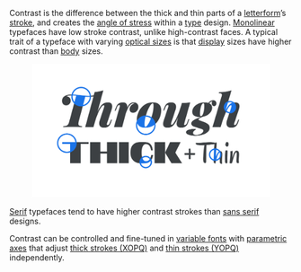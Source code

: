 
Contrast is the difference between the thick and thin parts of a [letterform](/glossary/letterform)’s [stroke](/glossary/stroke), and creates the [angle of stress](/glossary/axis_in_type_design) within a [type](/glossary/type) design. [Monolinear](/glossary/monolinear) typefaces have low stroke contrast, unlike high-contrast faces. A typical trait of a typeface with varying [optical sizes](/glossary/optical_sizes) is that [display](/glossary/display) sizes have higher contrast than [body](/glossary/body) sizes.

<figure>

![“Through Thick & Thin”, with each word set in a drastically different typeface. Circles are used to highlight parts of the letterforms where contrast is evident.](images/thumbnail.svg)

</figure>

[Serif](/glossary/serif) typefaces tend to have higher contrast strokes than [sans serif](/glossary/sans_serif) designs.

Contrast can be controlled and fine-tuned in [variable fonts](/glossary/variable_fonts) with [parametric axes](/glossary/parametric_axis) that adjust [thick strokes (XOPQ)](/glossary/xopq_axis) and [thin strokes (YOPQ)](/glossary/yopq_axis) independently.
